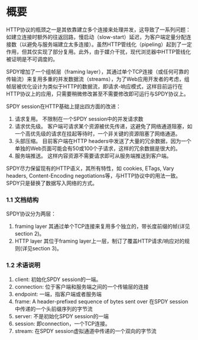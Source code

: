 概要
===

HTTP协议的瓶颈之一是其依靠建立多个连接来处理并发，这导致了一系列问题：如建立连接时额外的往返回路，慢启动（slow-start）延迟，为客户端定量分配连接数（以避免与服务端建立太多连接）。虽然HTTP管线化（pipeling）起到了一定作用，但其仅实现了部分复用。此外，由于媒介干扰，现代浏览器中HTTP管线化被证明是不可调度的。

SPDY增加了一个组帧层（framing layer），其通过单个TCP连接（或任何可靠的传输流）来复用多重的并发数据流（streams），为了Web应用开发者的考虑，组帧层被优化设计为类似于HTTP的数据流，即请求-响应模式，这样目前运行在HTTP协议上的应用，只需要稍微修改甚至不需要修改即可运行与SPDY协议上。

SPDY session在HTTP基础上提出四方面的改进：

1. 请求复用。
不限制在一个SPDY session中的并发请求数
2. 请求优先级。
客户端可请求某个资源被优先传递，这避免了网络通道阻塞，如一个高优先级的请求在挂起等待时，一个非关键的资源阻塞了网络通道。
3. 头部压缩。
目前客户端在HTTP headers中发送了大量的冗余数据，因为一个单独的Web页面可能会有50或100个子请求，这样的冗余数据是很大的。
4. 服务端推送。
这样内容资源不需要请求即可从服务端推送到客户端。

SPDY尽力保留现有的HTTP语义，其所有特性，如 cookies, ETags, Vary headers, Content-Encoding negotiations等，与HTTP协议中的用法一致。SPDY只是替换了数据写入网络的方式。

### 1.1 文档结构

SPDY协议分为两层：

1. framing layer
其通过单个TCP连接来复用多个独立的，带长度前缀的帧(详见section 2)。
2. HTTP layer
其位于framing layer上一层，制订了覆盖HTTP请求/响应对的规则(详见section 3)。

### 1.2 术语说明

1. client: 初始化SPDY session的一端。
2. connection: 位于客户端和服务端之间的一个传输层的连接
3. endpoint: 一端，指客户端或者服务端
4. frame: A header-prefixed sequence of bytes sent over 在SPDY  session中传递的一个头前缀序列的字节流
5. server: 不是初始化SPDY session的一端
6. session: 即connection，一个TCP连接。
7. stream: 在SPDY session虚拟通道中传递的一个双向的字节流
